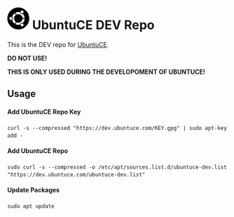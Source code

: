 <h1><img src="https://raw.githubusercontent.com/jeremehancock/repo.ubuntuce.com/main/logo.png" height="50" /> UbuntuCE DEV Repo</h1>

This is the DEV repo for [UbuntuCE](https://ubuntuce.com/).

**DO NOT USE!**

**THIS IS ONLY USED DURING THE DEVELOPOMENT OF UBUNTUCE!**

## Usage

#### Add UbuntuCE Repo Key
`curl -s --compressed "https://dev.ubuntuce.com/KEY.gpg" | sudo apt-key add -`

#### Add UbuntuCE Repo
`sudo curl -s --compressed -o /etc/apt/sources.list.d/ubuntuce-dev.list "https://dev.ubuntuce.com/ubuntuce-dev.list"`

#### Update Packages
`sudo apt update`


